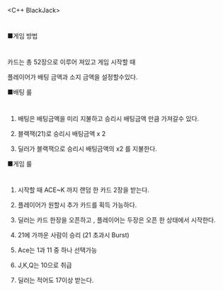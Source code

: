 
 <C++ BlackJack>
#
■게임 방법
#
 카드는 총 52장으로 이루어 져있고 게임 시작할 때

 플레이어가 배팅 금액과 소지 금액을 설정할수있다. 


■배팅 룰
#
1. 배팅은 배팅금액을 미리 지불하고 승리시 배팅금액 만큼 가져갈수 있다.

2. 블랙잭(21)로 승리시 배팅금액 x 2

3. 딜러가 블랙잭으로 승리시 배팅금액의 x2 를 지불한다. 


■게임 룰 
#
1. 시작할 때 ACE~K 까지 랜덤 한 카드 2장을 받는다.

2. 플레이어가 원할시 추가 카드를 획득 가능하다.

3. 딜러는 카드 한장을 오픈하고 , 플레이어는 두장은 오픈 한 상태에서 시작한다.

4. 21에 가까운 사람이 승리 (21 초과시 Burst)

5. Ace는 1과 11 중 하나 선택가능 

6. J,K,Q는 10으로 취급 

7. 딜러는 적어도 17이상 받는다.
 

